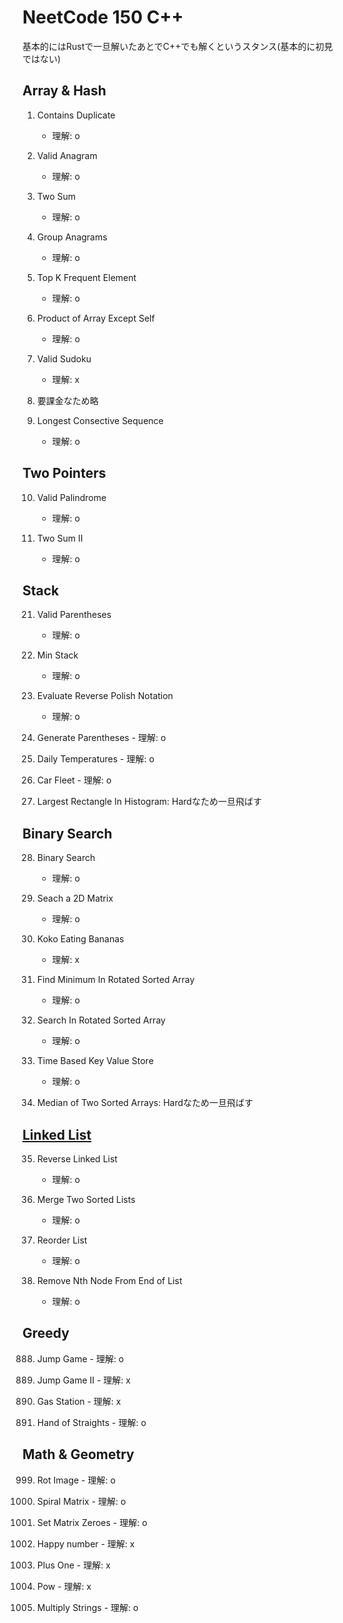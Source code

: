 # NeetCode 150 C++ 

基本的にはRustで一旦解いたあとでC++でも解くというスタンス(基本的に初見ではない)

## Array & Hash

1. Contains Duplicate
    - 理解: o

2. Valid Anagram 
    - 理解: o

3. Two Sum
    - 理解: o

4. Group Anagrams
    - 理解: o

5. Top K Frequent Element
    - 理解: o

6. Product of Array Except Self
    - 理解: o

7. Valid Sudoku
    - 理解: x

8. 要課金なため略

9. Longest Consective Sequence
    - 理解: o

## Two Pointers

10. Valid Palindrome
    - 理解: o

11. Two Sum II
    - 理解: o

## Stack

21. Valid Parentheses
    - 理解: o

22. Min Stack 
    - 理解: o

23. Evaluate Reverse Polish Notation 
    - 理解: o

24.  Generate Parentheses
    - 理解: o

25.  Daily Temperatures
    - 理解: o

26.  Car Fleet 
    - 理解: o

27. Largest Rectangle In Histogram: Hardなため一旦飛ばす

## Binary Search

28. Binary Search
    - 理解: o

29. Seach a 2D Matrix
    - 理解: o 

30. Koko Eating Bananas 
    - 理解: x

31. Find Minimum In Rotated Sorted Array
    - 理解: o

32. Search In Rotated Sorted Array
    - 理解: o

33. Time Based Key Value Store
    - 理解: o 

34. Median of Two Sorted Arrays: Hardなため一旦飛ばす

## [Linked List](./linked_list) 

35. Reverse Linked List 
    - 理解: o

36. Merge Two Sorted Lists 
    - 理解: o

37. Reorder List 
    - 理解: o

38. Remove Nth Node From End of List
    - 理解: o

## Greedy

888. Jump Game
    - 理解: o

888. Jump Game II
    - 理解: x 

888. Gas Station 
    - 理解: x

888. Hand of Straights 
    - 理解: o

## Math & Geometry

999. Rot Image
    - 理解: o

999. Spiral Matrix
    - 理解: o 

999. Set Matrix Zeroes
    - 理解: o 

999. Happy number 
    - 理解: x 

999. Plus One 
    - 理解: x  

999. Pow 
    - 理解: x  

999. Multiply Strings 
    - 理解: o  
